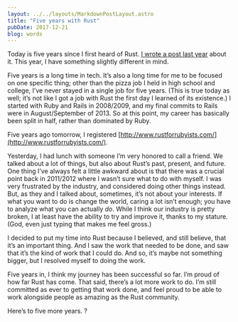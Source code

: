 ```yaml
---
layout: ../../layouts/MarkdownPostLayout.astro
title: "Five years with Rust"
pubDate: 2017-12-21
blog: words
---
```



Today is five years since I first heard of Rust. [I wrote a post last year](http://words.steveklabnik.com/four-years-with-rust) about it. This year, I have something slightly different in mind.

Five years is a long time in tech. It’s also a long time for me to be focused on one specific thing; other than the pizza job I held in high school and college, I’ve never stayed in a single job for five years. (This is true today as well; it’s not like I got a job with Rust the first day I learned of its existence.) I started with Ruby and Rails in 2008/2009, and my final commits to Rails were in August/September of 2013. So at this point, my career has basically been split in half, rather than dominated by Ruby.

Five years ago tomorrow, I registered [http://www.rustforrubyists.com/](http://www.rustforrubyists.com/).

Yesterday, I had lunch with someone I’m very honored to call a friend. We talked about a lot of things, but also about Rust’s past, present, and future. One thing I’ve always felt a little awkward about is that there was a crucial point back in 2011/2012 where I wasn’t sure what to do with myself. I was very frustrated by the industry, and considered doing other things instead. But, as they and I talked about, sometimes, it’s not about your interests. If what you want to do is change the world, caring a lot isn’t enough; you have to analyze what you can actually *do*. While I think our industry is pretty broken, I at least have the ability to try and improve it, thanks to my stature. (God, even just typing that makes me feel gross.)

I decided to put my time into Rust because I believed, and still believe, that it’s an important thing. And I saw the work that needed to be done, and saw that it’s the kind of work that I could do. And so, it’s maybe not something bigger, but I resolved myself to doing the work.

Five years in, I think my journey has been successful so far. I’m proud of how far Rust has come. That said, there’s a lot more work to do. I’m still committed as ever to getting that work done, and feel proud to be able to work alongside people as amazing as the Rust community.

Here’s to five more years. ?

